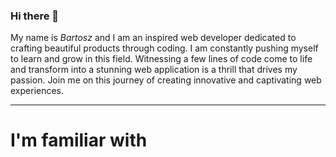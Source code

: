 ### Hi there 👋

My name is *Bartosz* and I am an inspired web developer dedicated to crafting beautiful products through coding. I am constantly pushing myself to learn and grow in this field. Witnessing a few lines of code come to life and transform into a stunning web application is a thrill that drives my passion. Join me on this journey of creating innovative and captivating web experiences.

---
# I'm familiar with



<!--
**bartoszde/bartoszde** is a ✨ _special_ ✨ repository because its `README.md` (this file) appears on your GitHub profile.

Here are some ideas to get you started:
- 🔭 I’m currently working on my own Lego collector page
- 🌱 I’m currently learning TypeScript
- 👯 I’m looking to collaborate on ...
- 🤔 I’m looking for help with ...
- 💬 Ask me about ...
- 📫 How to reach me: bartek.wlkp@gmail.com
- ⚡ Fun fact: ...

-->
